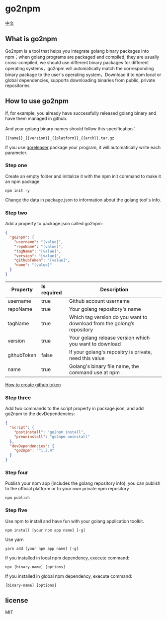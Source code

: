 # go2npm
[中文](https://github.com/LYfirstday/go2npm/blob/master/README_CN.md)
## What is go2npm

Go2npm is a tool that helps you integrate golang binary packages into npm；when golang programs are packaged and compiled, they are usually cross-compiled, we should use different binary packages for different operating systems，go2npm will automatically match the corresponding binary package to the user's operating system，Download it to npm local or global dependencies, supports downloading binaries from public, private repositories.

## How to use go2npm

If, for example, you already have successfully released golang binary and have them managed in github.

And your golang binary names should follow this specification：
```text
{{name}}_{{version}}_{{platform}}_{{arch}}.tar.gz
```

If you use [goreleaser](https://github.com/goreleaser) package your program, it will automatically write each parameter.

### Step one

Create an empty folder and initialize it with the npm init command to make it an npm package

```shell
npm init -y
```
Change the data in package.json to information about the golang tool's info.

### Step two

Add a property to package.json called go2npm:
```json
{
  "go2npm": {
    "username": "[value]",
    "repoName": "[value]",
    "tagName": "[value]",
    "version": "[value]",
    "githubToken": "[value]",
    "name": "[value]"
  }
}
```

| Property    | Is required | Description                                                  |
| ----------- | :---------- | ------------------------------------------------------------ |
| username    | true        | Github account username                                      |
| repoName    | true        | Your golang repository's name                                |
| tagName     | true        | Which tag version do you want to download from the golong’s repository |
| version     | true        | Your golang release version which you want to download       |
| githubToken | false       | If your golang's repositry is private, need this value       |
| name        | true        | Golang's binary file name, the command use at npm            |

[How to create github token](https://docs.github.com/en/authentication/keeping-your-account-and-data-secure/creating-a-personal-access-token)

### Step three

Add two commands to the script property in package.json, and add go2npm to the devDependencies:
```json
{
  "script": {
    "postinstall": "go2npm install",
    "preuninstall": "go2npm uninstall"
  },
  "devDependencies": {
    "go2npm": "^1.2.4"
  }
}
```

### Step four

Publish your npm app (includes the golang repository info), you can publish to the official platform or to your own private npm repository

```shell
npm publish
```

### Step five

Use npm to install and have fun with your golang application toolkit.

```shell
npm install [your npm app name] [-g]
```

Use yarn

```shell
yarn add [your npm app name] [-g]
```


If you installed in local npm dependency, execute command:
```shell
npx [binary-name] [options]
```

If you installed in global npm dependency, execute command:
```shell
[binary-name] [options]
```

## license
MIT